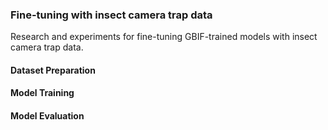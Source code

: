 ### Fine-tuning with insect camera trap data
Research and experiments for fine-tuning GBIF-trained models with insect camera trap data.

#### Dataset Preparation

#### Model Training


#### Model Evaluation